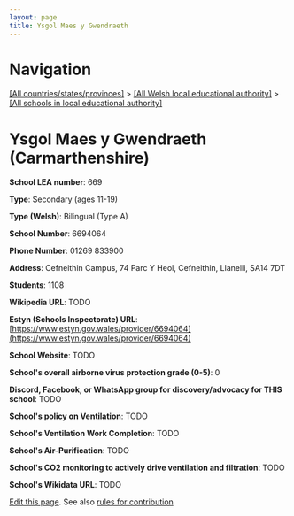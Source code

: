 ```yaml
---
layout: page
title: Ysgol Maes y Gwendraeth
---
```

# Navigation

[[All countries/states/provinces]](../../..) > [[All Welsh local educational authority]](../..) > [[All schools in local educational authority]](..)

# Ysgol Maes y Gwendraeth (Carmarthenshire)

**School LEA number**: 669

**Type**: Secondary (ages 11-19)

**Type (Welsh)**: Bilingual (Type A)

**School Number**: 6694064

**Phone Number**: 01269 833900

**Address**: Cefneithin Campus, 74 Parc Y Heol, Cefneithin, Llanelli, SA14 7DT

**Students**: 1108

**Wikipedia URL**: TODO

**Estyn (Schools Inspectorate) URL**: [https://www.estyn.gov.wales/provider/6694064](https://www.estyn.gov.wales/provider/6694064)

**School Website**: TODO

**School's overall airborne virus protection grade (0-5)**: 0

**Discord, Facebook, or WhatsApp group for discovery/advocacy for THIS school**: TODO

**School's policy on Ventilation**: TODO

**School's Ventilation Work Completion**: TODO

**School's Air-Purification**: TODO

**School's CO2 monitoring to actively drive ventilation and filtration**: TODO

**School's Wikidata URL**: TODO




[Edit this page](https://github.com/ventilate-schools/Wales/edit/prif/./Carmarthenshire/Ysgol_Maes_y_Gwendraeth.md). See also [rules for contribution](../../../contribution-rules/)